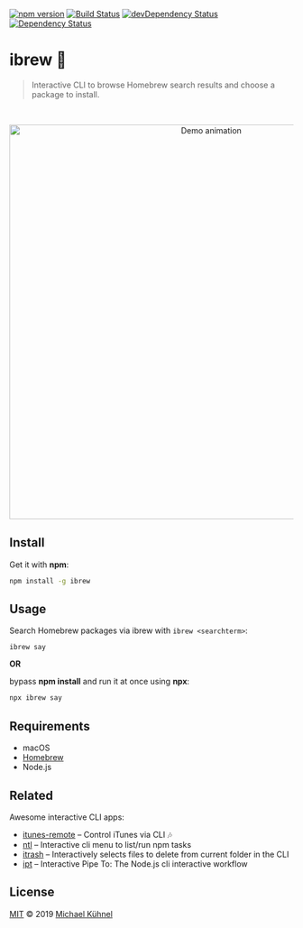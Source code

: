 [![npm version](https://img.shields.io/npm/v/ibrew.svg?style=flat)](https://www.npmjs.org/package/ibrew)
[![Build Status](https://travis-ci.org/mischah/ibrew.svg?branch=master)](https://travis-ci.org/mischah/ibrew)
[![devDependency Status](https://david-dm.org/mischah/ibrew/dev-status.svg)](https://david-dm.org/mischah/ibrew#info=devDependencies)
[![Dependency Status](https://david-dm.org/mischah/ibrew/status.svg)](https://david-dm.org/mischah/ibrew#info=Dependencies)

# ibrew 🍻

> Interactive CLI to browse Homebrew search results and choose a package to install.

<br>
<p align="center">
  <a href="https://asciinema.org/a/229587">
    <img alt="Demo animation" width="700" src="https://gitcdn.xyz/cdn/mischah/ibrew/19be4c127197f92ff6c4b24c746d6d08ceabd7c7/demo.svg" />
    </a>
</p>

## Install

Get it with **npm**:

```sh
npm install -g ibrew
```

## Usage

Search Homebrew packages via ibrew with `ibrew <searchterm>`:

```
ibrew say
```

**OR**

bypass **npm install** and run it at once using **npx**:

```sh
npx ibrew say
```

## Requirements

- macOS
- [Homebrew](https://brew.sh)
- Node.js

## Related

Awesome interactive CLI apps:

- [itunes-remote](https://github.com/mischah/itunes-remote) – Control iTunes via CLI :notes:
- [ntl](https://github.com/ruyadorno/ntl) – Interactive cli menu to list/run npm tasks
- [itrash](https://github.com/ruyadorno/itrash) – Interactively selects files to delete from current folder in the CLI
- [ipt](https://github.com/ruyadorno/ipt) – Interactive Pipe To: The Node.js cli interactive workflow


## License

[MIT](LICENSE) © 2019 [Michael Kühnel](http://michael-kuehnel.de)
